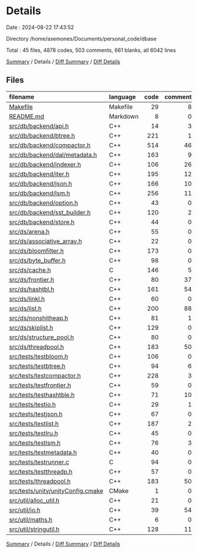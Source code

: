 # Details

Date : 2024-08-22 17:43:52

Directory /home/asemones/Documents/personal_code/dbase

Total : 45 files,  4878 codes, 503 comments, 661 blanks, all 6042 lines

[Summary](results.md) / Details / [Diff Summary](diff.md) / [Diff Details](diff-details.md)

## Files
| filename | language | code | comment | blank | total |
| :--- | :--- | ---: | ---: | ---: | ---: |
| [Makefile](/Makefile) | Makefile | 29 | 8 | 10 | 47 |
| [README.md](/README.md) | Markdown | 8 | 0 | 5 | 13 |
| [src/db/backend/api.h](/src/db/backend/api.h) | C++ | 14 | 3 | 4 | 21 |
| [src/db/backend/btree.h](/src/db/backend/btree.h) | C++ | 221 | 1 | 34 | 256 |
| [src/db/backend/compactor.h](/src/db/backend/compactor.h) | C++ | 514 | 46 | 55 | 615 |
| [src/db/backend/dal/metadata.h](/src/db/backend/dal/metadata.h) | C++ | 163 | 9 | 16 | 188 |
| [src/db/backend/indexer.h](/src/db/backend/indexer.h) | C++ | 106 | 26 | 10 | 142 |
| [src/db/backend/iter.h](/src/db/backend/iter.h) | C++ | 195 | 12 | 19 | 226 |
| [src/db/backend/json.h](/src/db/backend/json.h) | C++ | 166 | 10 | 12 | 188 |
| [src/db/backend/lsm.h](/src/db/backend/lsm.h) | C++ | 256 | 11 | 31 | 298 |
| [src/db/backend/option.h](/src/db/backend/option.h) | C++ | 43 | 0 | 6 | 49 |
| [src/db/backend/sst_builder.h](/src/db/backend/sst_builder.h) | C++ | 120 | 2 | 12 | 134 |
| [src/db/backend/store.h](/src/db/backend/store.h) | C++ | 44 | 0 | 3 | 47 |
| [src/ds/arena.h](/src/ds/arena.h) | C++ | 55 | 0 | 10 | 65 |
| [src/ds/associative_array.h](/src/ds/associative_array.h) | C++ | 22 | 0 | 4 | 26 |
| [src/ds/bloomfilter.h](/src/ds/bloomfilter.h) | C++ | 173 | 0 | 14 | 187 |
| [src/ds/byte_buffer.h](/src/ds/byte_buffer.h) | C++ | 98 | 0 | 7 | 105 |
| [src/ds/cache.h](/src/ds/cache.h) | C | 146 | 5 | 26 | 177 |
| [src/ds/frontier.h](/src/ds/frontier.h) | C++ | 80 | 37 | 23 | 140 |
| [src/ds/hashtbl.h](/src/ds/hashtbl.h) | C++ | 161 | 54 | 20 | 235 |
| [src/ds/linkl.h](/src/ds/linkl.h) | C++ | 60 | 0 | 6 | 66 |
| [src/ds/list.h](/src/ds/list.h) | C++ | 200 | 88 | 21 | 309 |
| [src/ds/nonshitheap.h](/src/ds/nonshitheap.h) | C++ | 81 | 1 | 14 | 96 |
| [src/ds/skiplist.h](/src/ds/skiplist.h) | C++ | 129 | 0 | 15 | 144 |
| [src/ds/structure_pool.h](/src/ds/structure_pool.h) | C++ | 80 | 0 | 3 | 83 |
| [src/ds/threadpool.h](/src/ds/threadpool.h) | C++ | 183 | 50 | 28 | 261 |
| [src/tests/testbloom.h](/src/tests/testbloom.h) | C++ | 106 | 0 | 21 | 127 |
| [src/tests/testbtree.h](/src/tests/testbtree.h) | C++ | 94 | 6 | 18 | 118 |
| [src/tests/testcompactor.h](/src/tests/testcompactor.h) | C++ | 228 | 3 | 26 | 257 |
| [src/tests/testfrontier.h](/src/tests/testfrontier.h) | C++ | 59 | 0 | 18 | 77 |
| [src/tests/testhashtble.h](/src/tests/testhashtble.h) | C++ | 71 | 10 | 27 | 108 |
| [src/tests/testio.h](/src/tests/testio.h) | C++ | 29 | 1 | 6 | 36 |
| [src/tests/testjson.h](/src/tests/testjson.h) | C++ | 67 | 0 | 14 | 81 |
| [src/tests/testlist.h](/src/tests/testlist.h) | C++ | 187 | 2 | 20 | 209 |
| [src/tests/testlru.h](/src/tests/testlru.h) | C++ | 45 | 0 | 5 | 50 |
| [src/tests/testlsm.h](/src/tests/testlsm.h) | C++ | 76 | 3 | 9 | 88 |
| [src/tests/testmetadata.h](/src/tests/testmetadata.h) | C++ | 40 | 0 | 11 | 51 |
| [src/tests/testrunner.c](/src/tests/testrunner.c) | C | 94 | 0 | 7 | 101 |
| [src/tests/testthreadp.h](/src/tests/testthreadp.h) | C++ | 57 | 0 | 10 | 67 |
| [src/tests/threadpool.h](/src/tests/threadpool.h) | C++ | 183 | 50 | 28 | 261 |
| [src/tests/unity/unityConfig.cmake](/src/tests/unity/unityConfig.cmake) | CMake | 1 | 0 | 0 | 1 |
| [src/util/alloc_util.h](/src/util/alloc_util.h) | C++ | 21 | 0 | 4 | 25 |
| [src/util/io.h](/src/util/io.h) | C++ | 39 | 54 | 4 | 97 |
| [src/util/maths.h](/src/util/maths.h) | C++ | 6 | 0 | 4 | 10 |
| [src/util/stringutil.h](/src/util/stringutil.h) | C++ | 128 | 11 | 21 | 160 |

[Summary](results.md) / Details / [Diff Summary](diff.md) / [Diff Details](diff-details.md)